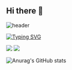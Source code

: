 ## Hi there 👋

<!--
**RACCOOONkim/RACCOOONkim** is a ✨ _special_ ✨ repository because its `README.md` (this file) appears on your GitHub profile.

Here are some ideas to get you started:

- 🔭 I’m currently working on ...
- 🌱 I’m currently learning ...
- 👯 I’m looking to collaborate on ...
- 🤔 I’m looking for help with ...
- 💬 Ask me about ...
- 📫 How to reach me: ...
- 😄 Pronouns: ...
- ⚡ Fun fact: ...
-->
![header](https://capsule-render.vercel.app/api?type=wave&color=auto&height=300&section=header&text=RACCOOONKim🦝%20render&fontSize=90)

[![Typing SVG](https://readme-typing-svg.demolab.com?font=Pretendard&letterSpacing=Bold&pause=1000&color=000000&background=FFFFFF&center=true&width=435&lines=WELCOME+TO+THE+RACCOOONKim's+SPACE+👋)](https://git.io/typing-svg)

<img src="https://img.shields.io/badge/python-20232a.svg?style=for-the-badge&logo=python&logoColor=61DAFB" /> <img src="https://img.shields.io/badge/unity-20232a.svg?style=for-the-badge&logo=unity&logoColor=61DAFB" />

![Anurag's GitHub stats](https://github-readme-stats.vercel.app/api?username=RACCOOONkim&show_icons=true&theme=radical)
